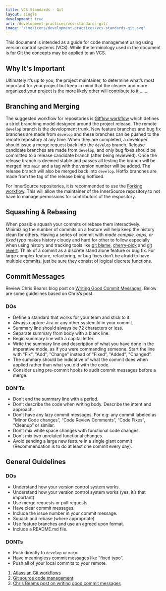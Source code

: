 ```yaml
---
title: VCS Standards - Git
layout: single
development: true
url: /development-practices/vcs-standards-git/
image: "/img/icons/development-practices/vcs-standards-git.svg"
---
```


This document is intended as a guide for code management using using version
control systems (VCS). While the terminology used in the document is for Git the
concepts may be applied to an VCS.

## Why It's Important

Ultimately it’s up to you, the project maintainer, to determine what’s most
important for your project but keep in mind that the cleaner and more organized
your project is the more likely other will contribute to it …….

## Branching and Merging

The suggested workflow for repositories is [Gitflow workflow][2] which defines a
strict branching model designed around the project release. The remote `develop`
branch is the development trunk. New feature branches and bug fix branches are
made from `develop` and these branches can be pushed to the remote repository at
any time. When they are completed, a developer should issue a merge request back
into the `develop` branch. Release candidate branches are made from `develop`,
and only bug fixes should be committed to a release candidate branch (after
being reviewed). Once the release branch is deemed stable and passes all testing
the branch will be merged into `main` and a tag with the version number will be
added. The release branch will also be merged back into `develop`. Hotfix
branches are made from the tag of the release being hotfixed.

For InnerSource repositories, it is recommended to use the [Forking
workflow][8]. This will allow the maintainer of the InnerSource repository to
not have to manage permissions for contributors of the respository.

## Squashing & Rebasing

When possible squash your commits or rebase them interactively. Minimizing the
number of commits on a feature will help keep the history clean for others.
Having a series of commit with _made compile, oops, or fixed typo_ makes history
cloudy and hard for other to follow especially when using history and tracking
tools like [git blame][3], [cherry-pick][4] and [git revert][5]. Think of a
commit as a discrete stand alone feature or bug fix. For large complex feature,
refactoring, or bug fixes don’t be afraid to have multiple commits, just be sure
they consist of logical discrete functions.

## Commit Messages

Review Chris Beams blog post on [Writing Good Commit Messages][6]. Below are
some guidelines based on Chris’s post.

### DOs

- Define a standard that works for your team and stick to it.
- Always capture Jira or any other system Id in your commit.
- Summary line should always be 72 characters or less.
- Separate summary from body with a blank line.
- Begin summary line with a capital letter.
- Write the summary line and description of what you have done in the imperative
  mode, as if you were commanding someone. Start the line with "Fix", "Add",
  "Change" instead of "Fixed", "Added", "Changed”.
- The summary should be indicative of what the commit does when applied rather
  than what you did with the code.
- Consider using pre-commit hooks to audit commit messages before a merge.

### DON'Ts

- Don’t end the summary line with a period.
- Don’t describe the code when writing body. Describe the intent and approach.
- Don’t have any lazy commit messages. For e.g: any commit labeled as “Minor
  Code changes”, “Code Review Comments”, “Code Fixes”, “Cleanup” or similar.
- Don’t mix white space changes with functional code changes.
- Don’t mix two unrelated functional changes.
- Avoid sending a large new feature in a single giant commit (Recommendation is
  to do at least one commit every day).

## General Guidelines

### DOs

- Understand how your version control system works.
- Understand how your version control system works (yes, it’s that important).
- Use merge requests or pull requests.
- Have clear commit messages.
- Include the issue number in your commit message.
- Squash and rebase (where appropriate).
- Use feature branches and use an agreed upon format.
- Include a README.md file.

### DONTs

- Push directly to `develop` or `main`.
- Have meaningless commit messages like “fixed typo”.
- Push all of your local commits to your remote.

1. [Atlassian Git workflows][1]
2. [Git source code management][7]
3. [Chris Beams post on writing good commit messages][6]

[1]: https://www.atlassian.com/git/tutorials/comparing-workflows
[2]:
  https://www.atlassian.com/git/tutorials/comparing-workflows/gitflow-workflow
[3]: https://git-scm.com/docs/git-blame
[4]: https://git-scm.com/docs/git-cherry-pick
[5]: https://git-scm.com/docs/git-revert
[6]: https://chris.beams.io/posts/git-commit/
[7]: https://git-scm.com/
[8]:
  https://www.atlassian.com/git/tutorials/comparing-workflows/forking-workflow

